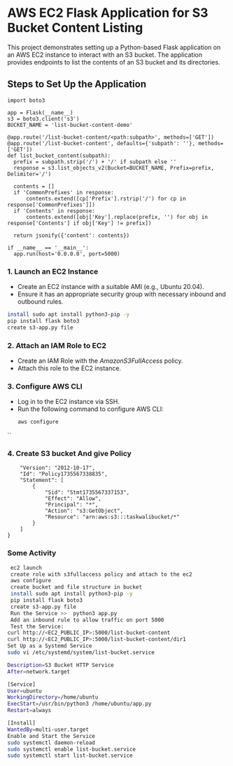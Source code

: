# AWS EC2 Flask Application for S3 Bucket Content Listing

This project demonstrates setting up a Python-based Flask application on an AWS EC2 instance to interact with an S3 bucket. The application provides endpoints to list the contents of an S3 bucket and its directories.

## Steps to Set Up the Application
  ```bashfrom flask import Flask, jsonify
import boto3

app = Flask(__name__)
s3 = boto3.client('s3')
BUCKET_NAME = 'list-bucket-content-demo'

@app.route('/list-bucket-content/<path:subpath>', methods=['GET'])
@app.route('/list-bucket-content', defaults={'subpath': ''}, methods=['GET'])
def list_bucket_content(subpath):
    prefix = subpath.strip('/') + '/' if subpath else ''
    response = s3.list_objects_v2(Bucket=BUCKET_NAME, Prefix=prefix, Delimiter='/')

    contents = []
    if 'CommonPrefixes' in response:
        contents.extend([cp['Prefix'].rstrip('/') for cp in response['CommonPrefixes']])
    if 'Contents' in response:
        contents.extend([obj['Key'].replace(prefix, '') for obj in response['Contents'] if obj['Key'] != prefix])

    return jsonify({'content': contents})

if __name__ == '__main__':
    app.run(host='0.0.0.0', port=5000)
 ```
### 1. Launch an EC2 Instance
- Create an EC2 instance with a suitable AMI (e.g., Ubuntu 20.04).
- Ensure it has an appropriate security group with necessary inbound and outbound rules.
 ```bash
install sudo apt install python3-pip -y
 pip install flask boto3
 create s3-app.py file
```

### 2. Attach an IAM Role to EC2
- Create an IAM Role with the *AmazonS3FullAccess* policy.
- Attach this role to the EC2 instance.

### 3. Configure AWS CLI
- Log in to the EC2 instance via SSH.
- Run the following command to configure AWS CLI:
  ```bash
  aws configure
``
  
### 4. Create S3 bucket And give Policy
```bash{
    "Version": "2012-10-17",
    "Id": "Policy1735567338835",
    "Statement": [
        {
            "Sid": "Stmt1735567337153",
            "Effect": "Allow",
            "Principal": "*",
            "Action": "s3:GetObject",
            "Resource": "arn:aws:s3:::taskwalibucket/*"
        }
    ]
}
```
### Some Activity
```bash
 ec2 launch
 create role with s3fullaccess policy and attach to the ec2
 aws configure
 create bucket and file structure in bucket
 install sudo apt install python3-pip -y
 pip install flask boto3
 create s3-app.py file
 Run the Service >>  python3 app.py
 Add an inbound rule to allow traffic on port 5000
 Test the Service:
curl http://<EC2_PUBLIC_IP>:5000/list-bucket-content
curl http://<EC2_PUBLIC_IP>:5000/list-bucket-content/dir1
Set Up as a Systemd Service
sudo vi /etc/systemd/system/list-bucket.service

Description=S3 Bucket HTTP Service
After=network.target

[Service]
User=ubuntu
WorkingDirectory=/home/ubuntu
ExecStart=/usr/bin/python3 /home/ubuntu/app.py
Restart=always

[Install]
WantedBy=multi-user.target
Enable and Start the Service
sudo systemctl daemon-reload
sudo systemctl enable list-bucket.service
sudo systemctl start list-bucket.service
```
